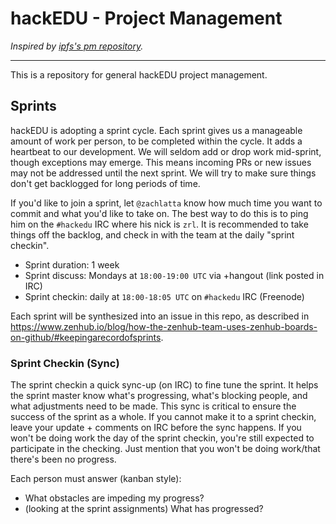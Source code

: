 # hackEDU - Project Management

_Inspired by [ipfs's pm repository](https://github.com/ipfs/pm)._

---

This is a repository for general hackEDU project management.

## Sprints

hackEDU is adopting a sprint cycle. Each sprint gives us a manageable amount of
work per person, to be completed within the cycle. It adds a heartbeat to our
development. We will seldom add or drop work mid-sprint, though exceptions may
emerge. This means incoming PRs or new issues may not be addressed until the
next sprint. We will try to make sure things don't get backlogged for long
periods of time.

If you'd like to join a sprint, let `@zachlatta` know how much time you want to
commit and what you'd like to take on. The best way to do this is to ping him on
the `#hackedu` IRC where his nick is `zrl`. It is recommended to take things off
the backlog, and check in with the team at the daily "sprint checkin".

* Sprint duration: 1 week
* Sprint discuss: Mondays at `18:00-19:00 UTC` via +hangout (link posted in IRC)
* Sprint checkin: daily at `18:00-18:05 UTC` on `#hackedu` IRC (Freenode)

Each sprint will be synthesized into an issue in this repo, as described in
https://www.zenhub.io/blog/how-the-zenhub-team-uses-zenhub-boards-on-github/#keepingarecordofsprints.

### Sprint Checkin (Sync)

The sprint checkin a quick sync-up (on IRC) to fine tune the sprint. It helps
the sprint master know what's progressing, what's blocking people, and what
adjustments need to be made. This sync is critical to ensure the success of the
sprint as a whole. If you cannot make it to a sprint checkin, leave your
update + comments on IRC before the sync happens. If you won't be doing work the
day of the sprint checkin, you're still expected to participate in the
checking. Just mention that you won't be doing work/that there's been no
progress.

Each person must answer (kanban style):

* What obstacles are impeding my progress?
* (looking at the sprint assignments) What has progressed?

